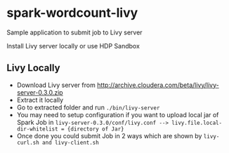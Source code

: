 # spark-wordcount-livy
Sample application to submit job to Livy server

Install Livy server locally or use HDP Sandbox

## Livy Locally

* Download Livy server from http://archive.cloudera.com/beta/livy/livy-server-0.3.0.zip
* Extract it locally
* Go to extracted folder and run
`./bin/livy-server` 
* You may need to setup configuration if you want to upload local jar of Spark Job in `livy-server-0.3.0/conf/livy.conf
--> livy.file.local-dir-whitelist = {directory of Jar}`
* Once done you could submit Job in 2 ways which are shown by `livy-curl.sh and livy-client.sh`